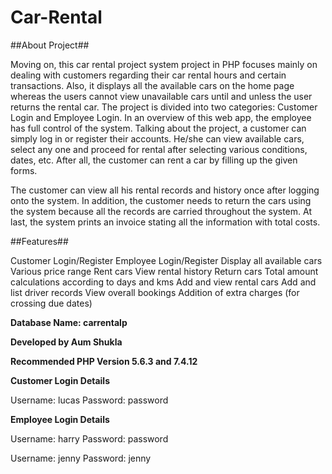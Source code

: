 # Car-Rental

##About Project##

Moving on, this car rental project system project in PHP focuses mainly on dealing with customers regarding their car rental hours and certain transactions. Also, it displays all the available cars on the home page whereas the users cannot view unavailable cars until and unless the user returns the rental car. The project is divided into two categories: Customer Login and Employee Login. In an overview of this web app, the employee has full control of the system. Talking about the project, a customer can simply log in or register their accounts. He/she can view available cars, select any one and proceed for rental after selecting various conditions, dates, etc. After all, the customer can rent a car by filling up the given forms.

The customer can view all his rental records and history once after logging onto the system. In addition, the customer needs to return the cars using the system because all the records are carried throughout the system. At last, the system prints an invoice stating all the information with total costs.

##Features##

Customer Login/Register
Employee Login/Register
Display all available cars
Various price range
Rent cars
View rental history
Return cars
Total amount calculations according to days and kms
Add and view rental cars
Add and list driver records
View overall bookings
Addition of extra charges (for crossing due dates)

**Database Name: carrentalp**

**Developed by Aum Shukla**

**Recommended PHP Version 5.6.3 and 7.4.12**


**Customer Login Details**

Username: lucas
Password: password


**Employee Login Details**

Username: harry
Password: password

Username: jenny
Password: jenny
